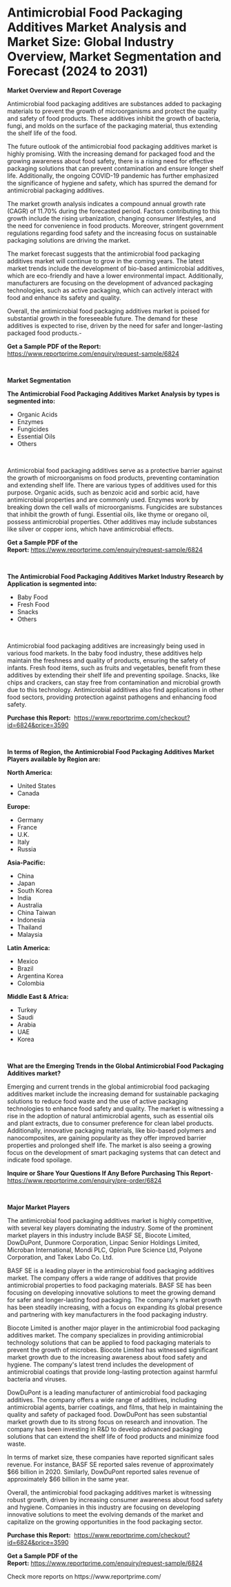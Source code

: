 <p><h1>Antimicrobial Food Packaging Additives Market Analysis and Market Size: Global Industry Overview, Market Segmentation and Forecast (2024 to 2031)</h1></p><p><strong>Market Overview and Report Coverage</strong></p>
<p><p>Antimicrobial food packaging additives are substances added to packaging materials to prevent the growth of microorganisms and protect the quality and safety of food products. These additives inhibit the growth of bacteria, fungi, and molds on the surface of the packaging material, thus extending the shelf life of the food.</p><p>The future outlook of the antimicrobial food packaging additives market is highly promising. With the increasing demand for packaged food and the growing awareness about food safety, there is a rising need for effective packaging solutions that can prevent contamination and ensure longer shelf life. Additionally, the ongoing COVID-19 pandemic has further emphasized the significance of hygiene and safety, which has spurred the demand for antimicrobial packaging additives.</p><p>The market growth analysis indicates a compound annual growth rate (CAGR) of 11.70% during the forecasted period. Factors contributing to this growth include the rising urbanization, changing consumer lifestyles, and the need for convenience in food products. Moreover, stringent government regulations regarding food safety and the increasing focus on sustainable packaging solutions are driving the market.</p><p>The market forecast suggests that the antimicrobial food packaging additives market will continue to grow in the coming years. The latest market trends include the development of bio-based antimicrobial additives, which are eco-friendly and have a lower environmental impact. Additionally, manufacturers are focusing on the development of advanced packaging technologies, such as active packaging, which can actively interact with food and enhance its safety and quality.</p><p>Overall, the antimicrobial food packaging additives market is poised for substantial growth in the foreseeable future. The demand for these additives is expected to rise, driven by the need for safer and longer-lasting packaged food products.-</p></p>
<p><strong>Get a Sample PDF of the Report:</strong> <a href="https://www.reportprime.com/enquiry/request-sample/6824">https://www.reportprime.com/enquiry/request-sample/6824</a></p>
<p>&nbsp;</p>
<p><strong>Market Segmentation</strong></p>
<p><strong>The Antimicrobial Food Packaging Additives Market Analysis by types is segmented into:</strong></p>
<p><ul><li>Organic Acids</li><li>Enzymes</li><li>Fungicides</li><li>Essential Oils</li><li>Others</li></ul></p>
<p>&nbsp;</p>
<p><p>Antimicrobial food packaging additives serve as a protective barrier against the growth of microorganisms on food products, preventing contamination and extending shelf life. There are various types of additives used for this purpose. Organic acids, such as benzoic acid and sorbic acid, have antimicrobial properties and are commonly used. Enzymes work by breaking down the cell walls of microorganisms. Fungicides are substances that inhibit the growth of fungi. Essential oils, like thyme or oregano oil, possess antimicrobial properties. Other additives may include substances like silver or copper ions, which have antimicrobial effects.</p></p>
<p><strong>Get a Sample PDF of the Report:</strong>&nbsp;<a href="https://www.reportprime.com/enquiry/request-sample/6824">https://www.reportprime.com/enquiry/request-sample/6824</a></p>
<p>&nbsp;</p>
<p><strong>The Antimicrobial Food Packaging Additives Market Industry Research by Application is segmented into:</strong></p>
<p><ul><li>Baby Food</li><li>Fresh Food</li><li>Snacks</li><li>Others</li></ul></p>
<p>&nbsp;</p>
<p><p>Antimicrobial food packaging additives are increasingly being used in various food markets. In the baby food industry, these additives help maintain the freshness and quality of products, ensuring the safety of infants. Fresh food items, such as fruits and vegetables, benefit from these additives by extending their shelf life and preventing spoilage. Snacks, like chips and crackers, can stay free from contamination and microbial growth due to this technology. Antimicrobial additives also find applications in other food sectors, providing protection against pathogens and enhancing food safety.</p></p>
<p><strong>Purchase this Report:</strong>&nbsp; <a href="https://www.reportprime.com/checkout?id=6824&price=3590">https://www.reportprime.com/checkout?id=6824&price=3590</a></p>
<p>&nbsp;</p>
<p><strong>In terms of Region, the Antimicrobial Food Packaging Additives Market Players available by Region are:</strong></p>
<p>
    <p> <strong> North America: </strong>
        <ul>
            <li>United States</li>
            <li>Canada</li>
        </ul>
        </p> 
    <p> <strong> Europe: </strong>
        <ul>
            <li>Germany</li>
            <li>France</li>
            <li>U.K.</li>
            <li>Italy</li>
            <li>Russia</li>
        </ul>
        </p> 
    <p> <strong> Asia-Pacific: </strong>
        <ul>
            <li>China</li>
            <li>Japan</li>
            <li>South Korea</li>
            <li>India</li>
            <li>Australia</li>
            <li>China Taiwan</li>
            <li>Indonesia</li>
            <li>Thailand</li>
            <li>Malaysia</li>
        </ul>
        </p> 
    <p> <strong> Latin America: </strong>
        <ul>
            <li>Mexico</li>
            <li>Brazil</li>
            <li>Argentina Korea</li>
            <li>Colombia</li>
        </ul>
        </p> 
    <p> <strong> Middle East & Africa: </strong>
        <ul>
            <li>Turkey</li>
            <li>Saudi</li>
            <li>Arabia</li>
            <li>UAE</li>
            <li>Korea</li>
        </ul>
    </p>
    </p>
<p>&nbsp;</p>
<p><strong>What are the Emerging Trends in the Global Antimicrobial Food Packaging Additives market?</strong></p>
<p><p>Emerging and current trends in the global antimicrobial food packaging additives market include the increasing demand for sustainable packaging solutions to reduce food waste and the use of active packaging technologies to enhance food safety and quality. The market is witnessing a rise in the adoption of natural antimicrobial agents, such as essential oils and plant extracts, due to consumer preference for clean label products. Additionally, innovative packaging materials, like bio-based polymers and nanocomposites, are gaining popularity as they offer improved barrier properties and prolonged shelf life. The market is also seeing a growing focus on the development of smart packaging systems that can detect and indicate food spoilage.</p></p>
<p><strong>Inquire or Share Your Questions If Any Before Purchasing This Report</strong>- <a href="https://www.reportprime.com/enquiry/pre-order/6824">https://www.reportprime.com/enquiry/pre-order/6824</a></p>
<p>&nbsp;</p>
<p><strong>Major Market Players</strong></p>
<p><p>The antimicrobial food packaging additives market is highly competitive, with several key players dominating the industry. Some of the prominent market players in this industry include BASF SE, Biocote Limited, DowDuPont, Dunmore Corporation, Linpac Senior Holdings Limited, Microban International, Mondi PLC, Oplon Pure Science Ltd, Polyone Corporation, and Takex Labo Co. Ltd.</p><p>BASF SE is a leading player in the antimicrobial food packaging additives market. The company offers a wide range of additives that provide antimicrobial properties to food packaging materials. BASF SE has been focusing on developing innovative solutions to meet the growing demand for safer and longer-lasting food packaging. The company's market growth has been steadily increasing, with a focus on expanding its global presence and partnering with key manufacturers in the food packaging industry.</p><p>Biocote Limited is another major player in the antimicrobial food packaging additives market. The company specializes in providing antimicrobial technology solutions that can be applied to food packaging materials to prevent the growth of microbes. Biocote Limited has witnessed significant market growth due to the increasing awareness about food safety and hygiene. The company's latest trend includes the development of antimicrobial coatings that provide long-lasting protection against harmful bacteria and viruses.</p><p>DowDuPont is a leading manufacturer of antimicrobial food packaging additives. The company offers a wide range of additives, including antimicrobial agents, barrier coatings, and films, that help in maintaining the quality and safety of packaged food. DowDuPont has seen substantial market growth due to its strong focus on research and innovation. The company has been investing in R&D to develop advanced packaging solutions that can extend the shelf life of food products and minimize food waste.</p><p>In terms of market size, these companies have reported significant sales revenue. For instance, BASF SE reported sales revenue of approximately $66 billion in 2020. Similarly, DowDuPont reported sales revenue of approximately $66 billion in the same year.</p><p>Overall, the antimicrobial food packaging additives market is witnessing robust growth, driven by increasing consumer awareness about food safety and hygiene. Companies in this industry are focusing on developing innovative solutions to meet the evolving demands of the market and capitalize on the growing opportunities in the food packaging sector.</p></p>
<p><strong>Purchase this Report:</strong>&nbsp;&nbsp;<a href="https://www.reportprime.com/checkout?id=6824&price=3590">https://www.reportprime.com/checkout?id=6824&price=3590</a></p>
<p></p>
<p><strong>Get a Sample PDF of the Report:</strong>&nbsp;<a href="https://www.reportprime.com/enquiry/request-sample/6824">https://www.reportprime.com/enquiry/request-sample/6824</a></p>
<p>Check more reports on https://www.reportprime.com/</p>